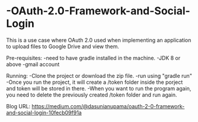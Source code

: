 # -OAuth-2.0-Framework-and-Social-Login

This is a use case where OAuth 2.0 used when implementing an application to upload files to Google Drive and view them.

Pre-requisites:
-need to have gradle installed in the machine.
-JDK 8 or above
-gmail account


Running:
-Clone the project or download the zip file.
-run using "gradle run"
-Once you run the project, it will create a /token folder inside the porject and token will be stored in there.
-When you want to run the program again, you need to delete the previously created /token folder and run again.

Blog URL: 
https://medium.com/@dasunianupama/oauth-2-0-framework-and-social-login-10fecb09f91a